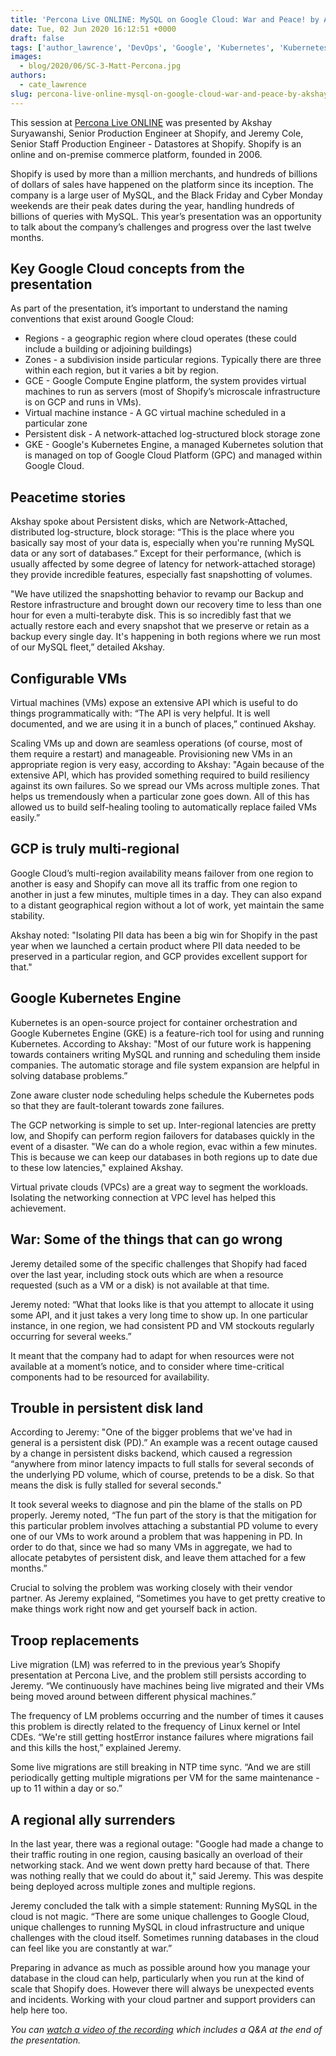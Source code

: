 ```yaml
---
title: 'Percona Live ONLINE: MySQL on Google Cloud: War and Peace! by Akshay Suryawanshi & Jeremy Cole'
date: Tue, 02 Jun 2020 16:12:51 +0000
draft: false
tags: ['author_lawrence', 'DevOps', 'Google', 'Kubernetes', 'Kubernetes', 'MySQL', 'MySQL', 'mysql-and-variants', 'Open Source Databases', 'Shopify']
images:
  - blog/2020/06/SC-3-Matt-Percona.jpg
authors:
  - cate_lawrence
slug: percona-live-online-mysql-on-google-cloud-war-and-peace-by-akshay-suryawanshi-jeremy-cole
---
```


This session at [Percona Live ONLINE](https://www.percona.com/live/conferences) was presented by Akshay Suryawanshi, Senior Production Engineer at Shopify, and Jeremy Cole, Senior Staff Production Engineer - Datastores at Shopify. Shopify is an online and on-premise commerce platform, founded in 2006. 

Shopify is used by more than a million merchants, and hundreds of billions of dollars of sales have happened on the platform since its inception. The company is a large user of MySQL, and the Black Friday and Cyber Monday weekends are their peak dates during the year, handling hundreds of billions of queries with MySQL. This year’s presentation was an opportunity to talk about the company’s challenges and progress over the last twelve months.

Key Google Cloud concepts from the presentation
-----------------------------------------------

As part of the presentation, it’s important to understand the naming conventions that exist around Google Cloud:

*   Regions - a geographic region where cloud operates (these could include a building or adjoining buildings)
*   Zones - a subdivision inside particular regions. Typically there are three within each region, but it varies a bit by region.
*   GCE - Google Compute Engine platform, the system provides virtual machines to run as servers (most of Shopify’s microscale infrastructure is on GCP and runs in VMs).
*   Virtual machine instance - A GC virtual machine scheduled in a particular zone
*   Persistent disk - A network-attached log-structured block storage zone
*   GKE - Google's Kubernetes Engine, a managed Kubernetes solution that is managed on top of Google Cloud Platform (GPC) and managed within Google Cloud.

Peacetime stories
-----------------

Akshay spoke about Persistent disks, which are Network-Attached, distributed log-structure, block storage: “This is the place where you basically say most of your data is, especially when you're running MySQL data or any sort of databases.” Except for their performance, (which is usually affected by some degree of latency for network-attached storage) they provide incredible features, especially fast snapshotting of volumes. 

"We have utilized the snapshotting behavior to revamp our Backup and Restore infrastructure and brought down our recovery time to less than one hour for even a multi-terabyte disk. This is so incredibly fast that we actually restore each and every snapshot that we preserve or retain as a backup every single day. It's happening in both regions where we run most of our MySQL fleet,” detailed Akshay.

Configurable VMs
----------------

Virtual machines (VMs) expose an extensive API which is useful to do things programmatically with: “The API is very helpful. It is well documented, and we are using it in a bunch of places,” continued Akshay. 

Scaling VMs up and down are seamless operations (of course, most of them require a restart) and manageable. Provisioning new VMs in an appropriate region is very easy, according to Akshay: "Again because of the extensive API, which has provided something required to build resiliency against its own failures. So we spread our VMs across multiple zones. That helps us tremendously when a particular zone goes down. All of this has allowed us to build self-healing tooling to automatically replace failed VMs easily.”

GCP is truly multi-regional
---------------------------

Google Cloud’s multi-region availability means failover from one region to another is easy and Shopify can move all its traffic from one region to another in just a few minutes, multiple times in a day. They can also expand to a distant geographical region without a lot of work, yet maintain the same stability. 

Akshay noted: "Isolating PII data has been a big win for Shopify in the past year when we launched a certain product where PII data needed to be preserved in a particular region, and GCP provides excellent support for that."

Google Kubernetes Engine
------------------------

Kubernetes is an open-source project for container orchestration and Google Kubernetes Engine (GKE) is a feature-rich tool for using and running Kubernetes. According to Akshay: "Most of our future work is happening towards containers writing MySQL and running and scheduling them inside companies. The automatic storage and file system expansion are helpful in solving database problems.” 

Zone aware cluster node scheduling helps schedule the Kubernetes pods so that they are fault-tolerant towards zone failures. 

The GCP networking is simple to set up. Inter-regional latencies are pretty low, and Shopify can perform region failovers for databases quickly in the event of a disaster. "We can do a whole region, evac within a few minutes. This is because we can keep our databases in both regions up to date due to these low latencies," explained Akshay. 

Virtual private clouds (VPCs) are a great way to segment the workloads. Isolating the networking connection at VPC level has helped this achievement.

War: Some of the things that can go wrong
-----------------------------------------

Jeremy detailed some of the specific challenges that Shopify had faced over the last year, including stock outs which are when a resource requested (such as a VM or a disk) is not available at that time. 

Jeremy noted: “What that looks like is that you attempt to allocate it using some API, and it just takes a very long time to show up. In one particular instance, in one region, we had consistent PD and VM stockouts regularly occurring for several weeks.” 

It meant that the company had to adapt for when resources were not available at a moment’s notice, and to consider where time-critical components had to be resourced for availability.

Trouble in persistent disk land
-------------------------------

According to Jeremy: "One of the bigger problems that we've had in general is a persistent disk (PD).” An example was a recent outage caused by a change in persistent disks backend, which caused a regression “anywhere from minor latency impacts to full stalls for several seconds of the underlying PD volume, which of course, pretends to be a disk. So that means the disk is fully stalled for several seconds." 

It took several weeks to diagnose and pin the blame of the stalls on PD properly. Jeremy noted, “The fun part of the story is that the mitigation for this particular problem involves attaching a substantial PD volume to every one of our VMs to work around a problem that was happening in PD. In order to do that, since we had so many VMs in aggregate, we had to allocate petabytes of persistent disk, and leave them attached for a few months.” 

Crucial to solving the problem was working closely with their vendor partner. As Jeremy explained, “Sometimes you have to get pretty creative to make things work right now and get yourself back in action.

Troop replacements
------------------

Live migration (LM) was referred to in the previous year’s Shopify presentation at Percona Live, and the problem still persists according to Jeremy. “We continuously have machines being live migrated and their VMs being moved around between different physical machines.” 

The frequency of LM problems occurring and the number of times it causes this problem is directly related to the frequency of Linux kernel or Intel CDEs. “We're still getting hostError instance failures where migrations fail and this kills the host,” explained Jeremy. 

Some live migrations are still breaking in NTP time sync. “And we are still periodically getting multiple migrations per VM for the same maintenance - up to 11 within a day or so.”

A regional ally surrenders
--------------------------

In the last year, there was a regional outage: "Google had made a change to their traffic routing in one region, causing basically an overload of their networking stack. And we went down pretty hard because of that. There was nothing really that we could do about it," said Jeremy. This was despite being deployed across multiple zones and multiple regions. 

Jeremy concluded the talk with a simple statement: Running MySQL in the cloud is not magic. “There are some unique challenges to Google Cloud, unique challenges to running MySQL in cloud infrastructure and unique challenges with the cloud itself. Sometimes running databases in the cloud can feel like you are constantly at war.” 

Preparing in advance as much as possible around how you manage your database in the cloud can help, particularly when you run at the kind of scale that Shopify does. However there will always be unexpected events and incidents. Working with your cloud partner and support providers can help here too.

_You can [watch a video of the recording](https://www.percona.com/resources/videos/mysql-google-cloud-war-and-peace-akshay-suryawanshi-jeremy-cole-percona-live-online) which includes a Q&A at the end of the presentation._